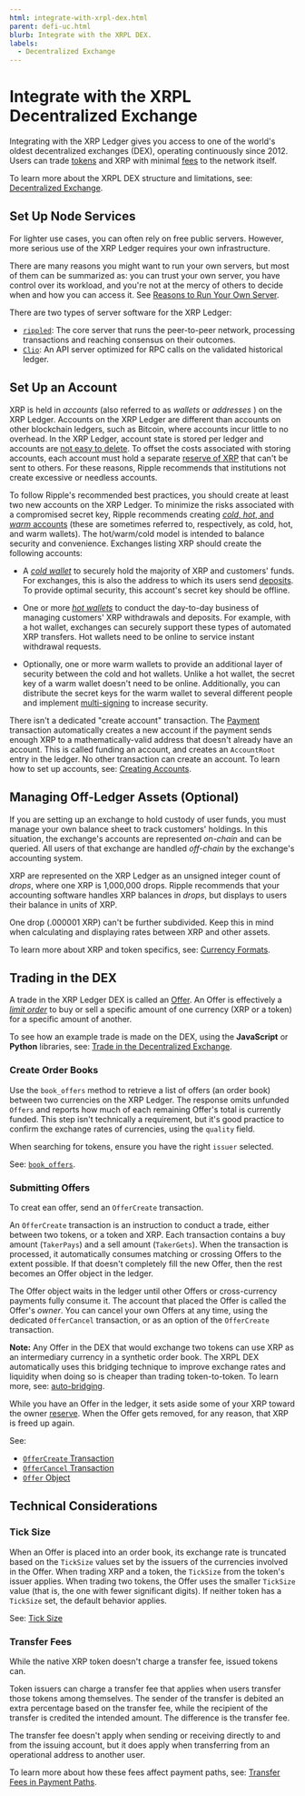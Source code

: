 ```yaml
---
html: integrate-with-xrpl-dex.html
parent: defi-uc.html
blurb: Integrate with the XRPL DEX.
labels:
  - Decentralized Exchange
---
```

# Integrate with the XRPL Decentralized Exchange

Integrating with the XRP Ledger gives you access to one of the world's oldest decentralized exchanges (DEX), operating continuously since 2012. Users can trade [tokens](tokens.html) and XRP with minimal [fees](fees.html) to the network itself.

To learn more about the XRPL DEX structure and limitations, see: [Decentralized Exchange](decentralized-exchange.html).


## Set Up Node Services

For lighter use cases, you can often rely on free public servers. However, more serious use of the XRP Ledger requires your own infrastructure.

There are many reasons you might want to run your own servers, but most of them can be summarized as: you can trust your own server, you have control over its workload, and you're not at the mercy of others to decide when and how you can access it. See [Reasons to Run Your Own Server](networks-and-servers.html#reasons-to-run-your-own-server).

There are two types of server software for the XRP Ledger:

- [`rippled`](https://github.com/XRPLF/rippled): The core server that runs the peer-to-peer network, processing transactions and reaching consensus on their outcomes.
- [`Clio`](https://github.com/XRPLF/clio): An API server optimized for RPC calls on the validated historical ledger.


## Set Up an Account

XRP is held in _accounts_ (also referred to as _wallets_ or _addresses_  ) on the XRP Ledger. Accounts on the XRP Ledger are different than accounts on other blockchain ledgers, such as Bitcoin, where accounts incur little to no overhead. In the XRP Ledger, account state is stored per ledger and accounts are [not easy to delete](deleting-accounts.html). To offset the costs associated with storing accounts, each account must hold a separate [reserve of XRP](reserves.html) that can't be sent to others. For these reasons, Ripple recommends that institutions not create excessive or needless accounts. <!-- STYLE_OVERRIDE: hot wallet, warm wallet, cold wallet, wallet, easy -->

To follow Ripple's recommended best practices, you should create at least two new accounts on the XRP Ledger. To minimize the risks associated with a compromised secret key, Ripple recommends creating [_cold_, _hot_, and _warm_ accounts](account-types.html) (these are sometimes referred to, respectively, as cold, hot, and warm wallets). The hot/warm/cold model is intended to balance security and convenience. Exchanges listing XRP should create the following accounts:

* A [_cold wallet_](account-types.html#issuing-address) to securely hold the majority of XRP and customers' funds. For exchanges, this is also the address to which its users send [deposits](#deposit-xrp-into-exchange).   To provide optimal security, this account's secret key should be offline.

* One or more [_hot wallets_](account-types.html#operational-addresses) to conduct the day-to-day business of managing customers' XRP withdrawals and deposits. For example, with a hot wallet, exchanges can securely support these types of automated XRP transfers. Hot wallets need to be online to service instant withdrawal requests.

* Optionally, one or more warm wallets to provide an additional layer of security between the cold and hot wallets. Unlike a hot wallet, the secret key of a warm wallet doesn't need to be online. Additionally, you can distribute the secret keys for the warm wallet to several different people and implement [multi-signing](multi-signing.html) to increase security.

There isn't a dedicated "create account" transaction. The [Payment](payment.html) transaction automatically creates a new account if the payment sends enough XRP to a mathematically-valid address that doesn't already have an account. This is called funding an account, and creates an `AccountRoot` entry in the ledger. No other transaction can create an account. To learn how to set up accounts, see: [Creating Accounts](accounts.html#creating-accounts).


## Managing Off-Ledger Assets (Optional)

If you are setting up an exchange to hold custody of user funds, you must manage your own balance sheet to track customers' holdings. In this situation, the exchange's accounts are represented _on-chain_ and can be queried. All users of that exchange are handled _off-chain_ by the exchange's accounting system.

XRP are represented on the XRP Ledger as an unsigned integer count of _drops_, where one XRP is 1,000,000 drops. Ripple recommends that your accounting software handles XRP balances in _drops_, but displays to users their balance in units of XRP.

One drop (.000001 XRP) can't be further subdivided. Keep this in mind when calculating and displaying rates between XRP and other assets.

To learn more about XRP and token specifics, see: [Currency Formats](currency-formats.html).


## Trading in the DEX

A trade in the XRP Ledger DEX is called an [Offer](offers.html). An Offer is effectively a [_limit order_](https://en.wikipedia.org/wiki/Order_(exchange)#Limit_order) to buy or sell a specific amount of one currency (XRP or a token) for a specific amount of another.

To see how an example trade is made on the DEX, using the **JavaScript** or **Python** libraries, see: [Trade in the Decentralized Exchange](trade-in-the-decentralized-exchange.html).


### Create Order Books

Use the `book_offers` method to retrieve a list of offers (an order book) between two currencies on the XRP Ledger. The response omits unfunded `Offers` and reports how much of each remaining Offer's total is currently funded. This step isn't technically a requirement, but it's good practice to confirm the exchange rates of currencies, using the `quality` field.

When searching for tokens, ensure you have the right `issuer` selected.

See: [`book_offers`](book_offers.html).


### Submitting Offers

To creat ean offer, send an `OfferCreate` transaction.

An `OfferCreate` transaction is an instruction to conduct a trade, either between two tokens, or a token and XRP. Each transaction contains a buy amount (`TakerPays`) and a sell amount (`TakerGets`). When the transaction is processed, it automatically consumes matching or crossing Offers to the extent possible. If that doesn't completely fill the new Offer, then the rest becomes an Offer object in the ledger.

The Offer object waits in the ledger until other Offers or cross-currency payments fully consume it. The account that placed the Offer is called the Offer's _owner_. You can cancel your own Offers at any time, using the dedicated `OfferCancel` transaction, or as an option of the `OfferCreate` transaction.

**Note:** Any Offer in the DEX that would exchange two tokens can use XRP as an intermediary currency in a synthetic order book. The XRPL DEX automatically uses this bridging technique to improve exchange rates and liquidity when doing so is cheaper than trading token-to-token. To learn more, see: [auto-bridging](autobridging.html).

While you have an Offer in the ledger, it sets aside some of your XRP toward the owner [reserve](reserves.html). When the Offer gets removed, for any reason, that XRP is freed up again.

See:

- [`OfferCreate` Transaction](offercreate.html)
- [`OfferCancel` Transaction](offercancel.html)
- [`Offer` Object](offer.html)


## Technical Considerations

### Tick Size

When an Offer is placed into an order book, its exchange rate is truncated based on the `TickSize` values set by the issuers of the currencies involved in the Offer. When trading XRP and a token, the `TickSize` from the token's issuer applies. When trading two tokens, the Offer uses the smaller `TickSize` value (that is, the one with fewer significant digits). If neither token has a `TickSize` set, the default behavior applies.

See: [Tick Size](ticksize.html)


### Transfer Fees

While the native XRP token doesn't charge a transfer fee, issued tokens can.

Token issuers can charge a transfer fee that applies when users transfer those tokens among themselves. The sender of the transfer is debited an extra percentage based on the transfer fee, while the recipient of the transfer is credited the intended amount. The difference is the transfer fee.

The transfer fee doesn't apply when sending or receiving directly to and from the issuing account, but it does apply when transferring from an operational address to another user.

To learn more about how these fees affect payment paths, see: [Transfer Fees in Payment Paths](transfer-fees.html#transfer-fees-in-payment-paths).